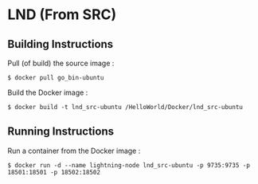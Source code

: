 # LND (From SRC)

Building Instructions
-
Pull (of build) the source image :
<pre><code>$ docker pull go_bin-ubuntu</code></pre>

Build the Docker image :
<pre><code>$ docker build -t lnd_src-ubuntu /HelloWorld/Docker/lnd_src-ubuntu</code></pre>

Running Instructions
-
Run a container from the Docker image :
<pre><code>$ docker run -d --name lightning-node lnd_src-ubuntu -p 9735:9735 -p 18501:18501 -p 18502:18502</code></pre>
